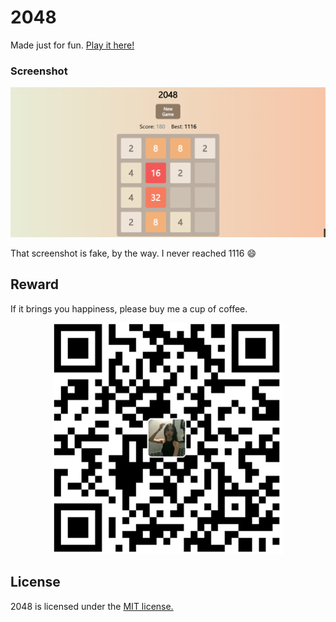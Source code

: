 # 2048

Made just for fun. [Play it here!](https://tomotoes.com/2048/)

### Screenshot

<p align="center">
  <img src="./screenshot/main.png" alt="Screenshot"/>
</p>

That screenshot is fake, by the way. I never reached 1116 :smile:

## Reward
If it brings you happiness, please buy me a cup of coffee.
<p align="center">
  <img src="./screenshot/reward.png" alt="Reward"/>
</p>

## License
2048 is licensed under the [MIT license.](https://github.com/gabrielecirulli/2048/blob/master/LICENSE.txt)